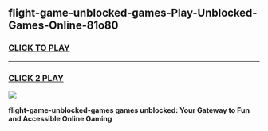 
## flight-game-unblocked-games-Play-Unblocked-Games-Online-81o80
<h3>
<a href="https://premium76.site?title=flight-game-unblocked-games&ref=25A">CLICK TO PLAY</a></h3>
<hr>

<h3>
<a href="https://premium76.site?title=flight-game-unblocked-games&ref=25A">CLICK 2 PLAY</a>
  
</h3>

<a href="https://premium76.site?title=flight-game-unblocked-games&ref=25A"><img src="https://clearcache.store/games.png"></a>


**flight-game-unblocked-games games unblocked: Your Gateway to Fun and Accessible Online Gaming**

